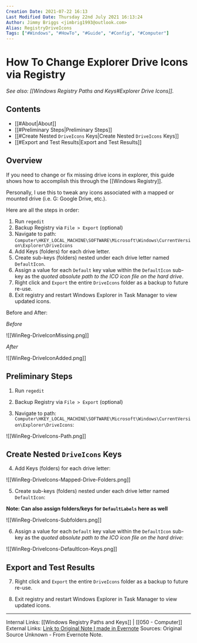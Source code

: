 ```yaml
---
Creation Date: 2021-07-22 16:13
Last Modified Date: Thursday 22nd July 2021 16:13:24
Author: Jimmy Briggs <jimbrig1993@outlook.com>
Alias: RegistryDriveIcons
Tags: ["#Windows", "#HowTo", "#Guide", "#Config", "#Computer"]
---
```


# How To Change Explorer Drive Icons via Registry

*See also: [[Windows Registry Paths and Keys#Explorer Drive Icons]].*

## Contents

- [[#About|About]]
- [[#Preliminary Steps|Preliminary Steps]]
- [[#Create Nested `DriveIcons` Keys|Create Nested `DriveIcons` Keys]]
- [[#Export and Test Results|Export and Test Results]]


## Overview

If you need to change or fix missing drive icons in explorer, this guide shows how to accomplish this through the [[Windows Registry]].

Personally, I use this to tweak any icons associated with a mapped or mounted drive (i.e. G: Google Drive, etc.).

Here are all the steps in order:

1.  Run `regedit`
2. Backup Registry via `File > Export` (optional)
3. Navigate to path: `Computer\HKEY_LOCAL_MACHINE\SOFTWARE\Microsoft\Windows\CurrentVersion\Explorer\DriveIcons`
4. Add Keys (folders) for each drive letter.
5. Create sub-keys (folders) nested under each drive letter named `DefaultIcon`.
6. Assign a value for each `Default` key value within the `DefaultIcon` sub-key as the *quoted absolute path to the ICO icon file on the hard drive*.
7.  Right click and `Export` the entire `DriveIcons` folder as a backup to future re-use.
8.  Exit registry and restart Windows Explorer in Task Manager to view updated icons.  

Before and After:

*Before*

![[WinReg-DriveIconMissing.png]]

*After*

![[WinReg-DriveIconAdded.png]]

## Preliminary Steps

1.  Run `regedit`

2. Backup Registry via `File > Export` (optional)

3. Navigate to path: `Computer\HKEY_LOCAL_MACHINE\SOFTWARE\Microsoft\Windows\CurrentVersion\Explorer\DriveIcons`:

![[WinReg-DriveIcons-Path.png]]

## Create Nested `DriveIcons` Keys

4. Add Keys (folders) for each drive letter:

![[WinReg-DriveIcons-Mapped-Drive-Folders.png]]

5. Create sub-keys (folders) nested under each drive letter named `DefaultIcon`:

**Note: Can also assign folders/keys for `DefaultLabels` here as well**

![[WinReg-DriveIcons-Subfolders.png]]

6. Assign a value for each `Default` key value within the `DefaultIcon` sub-key as the *quoted absolute path to the ICO icon file on the hard drive*:

![[WinReg-DriveIcons-DefaultIcon-Keys.png]]

## Export and Test Results

7.  Right click and `Export` the entire `DriveIcons` folder as a backup to future re-use.
    
8.  Exit registry and restart Windows Explorer in Task Manager to view updated icons.  

***

Internal Links: [[Windows Registry Paths and Keys]] | [[050 - Computer]]
External Links: [Link to Original Note I made in Evernote](https://www.evernote.com/shard/s694/nl/215210942/5408768b-06b3-4211-a923-131c595b16c9?title=Changing%20Windows%20Network%20Drive%20Icons%20and%20Labels%20via%20the%20Registry)
Sources: Original Source Unknown - From Evernote Note.




